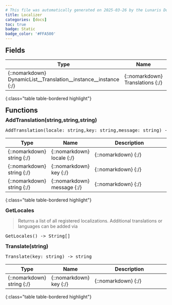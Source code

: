 ```yaml
---
# This file was automatically generated on 2025-03-26 by the Lunaris Documentation Generator
title: Localizer
categories: [docs]
toc: true
badge: Static
badge_color: '#FFA500'
---
```

<style>
h2 {
    margin-top: 1rem;
    margin-bottom: 0.5rem;
    padding: 0;
}

h3 {
    margin-top: 0.25rem;
    margin-bottom: 0.25rem;
}

.notice--warning {
    margin-top: 0.25rem !important;
    margin-bottom: 1rem !important;
}
table {width: 100%; }
td {width: 1px; }
td:last-child {width: 100%; }
#main {max-width: 1500px !important;}
</style>
            


## Fields

| Type | Name | Static | Default | Description |
| --- | --- | --- | --- | --- |
| {::nomarkdown} <span class='kt'>DynamicList__Translation__instance__instance</span> {:/} | {::nomarkdown} <span class='o'>Translations</span> {:/} | {::nomarkdown} <i class ='fas fa-check'></i>  {:/} | {::nomarkdown} Erios.Core.Logging.DynamicList`1[Godot.Translation] {:/} | {::nomarkdown} <span class='c'></span> {:/} |
{:class="table table-bordered highlight"}

## Functions

### AddTranslation(string,string,string)
<div class ="highlighter-rouge">
<div class ="highlight">
<pre class ="highlight">
<span class='nf'>AddTranslation</span>(<span class='o'>locale</span>: <span class='kt'>string</span>,<span class='o'>key</span>: <span class='kt'>string</span>,<span class='o'>message</span>: <span class='kt'>string</span>) -> <span class='kt'>nil</span>
</pre>
</div>
</div>

| Type | Name | Description
| --- | --- | --- |
| {::nomarkdown} <span class='kt'>string</span> {:/} | {::nomarkdown} <span class='o'>locale</span> {:/} | {::nomarkdown} <span class='c'></span> {:/} |
| {::nomarkdown} <span class='kt'>string</span> {:/} | {::nomarkdown} <span class='o'>key</span> {:/} | {::nomarkdown} <span class='c'></span> {:/} |
| {::nomarkdown} <span class='kt'>string</span> {:/} | {::nomarkdown} <span class='o'>message</span> {:/} | {::nomarkdown} <span class='c'></span> {:/} |
{:class="table table-bordered highlight"}

### GetLocales
> Returns a list of all registered localizations. Additional translations or languages can be added via
<div class ="highlighter-rouge">
<div class ="highlight">
<pre class ="highlight">
<span class='nf'>GetLocales</span>() -> <span class='kt'>String[]</span>
</pre>
</div>
</div>

### Translate(string)
<div class ="highlighter-rouge">
<div class ="highlight">
<pre class ="highlight">
<span class='nf'>Translate</span>(<span class='o'>key</span>: <span class='kt'>string</span>) -> <span class='kt'>string</span>
</pre>
</div>
</div>

| Type | Name | Description
| --- | --- | --- |
| {::nomarkdown} <span class='kt'>string</span> {:/} | {::nomarkdown} <span class='o'>key</span> {:/} | {::nomarkdown} <span class='c'></span> {:/} |
{:class="table table-bordered highlight"}

